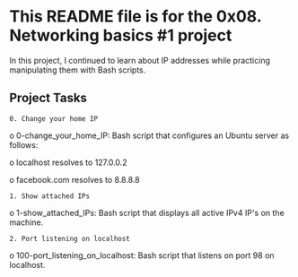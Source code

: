 # This README file is for the 0x08. Networking basics #1 project

In this project, I continued to learn about IP addresses while practicing manipulating them with Bash scripts.

## Project Tasks

```0. Change your home IP```

o   0-change_your_home_IP: Bash script that configures an Ubuntu server as follows:

o   localhost resolves to 127.0.0.2

o   facebook.com resolves to 8.8.8.8

```1. Show attached IPs```

o   1-show_attached_IPs: Bash script that displays all active IPv4 IP's on the machine.

```2. Port listening on localhost```

o   100-port_listening_on_localhost: Bash script that listens on port 98 on localhost.
